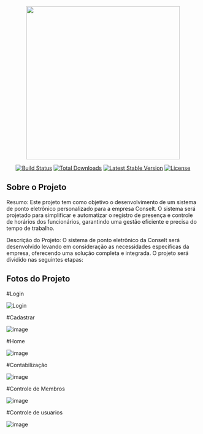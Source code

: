 <p align="center"><a href="https://laravel.com" target="_blank"><img src="https://raw.githubusercontent.com/laravel/art/master/logo-lockup/5%20SVG/2%20CMYK/1%20Full%20Color/laravel-logolockup-cmyk-red.svg" width="400"></a></p>

<p align="center">
<a href="https://travis-ci.org/laravel/framework"><img src="https://travis-ci.org/laravel/framework.svg" alt="Build Status"></a>
<a href="https://packagist.org/packages/laravel/framework"><img src="https://img.shields.io/packagist/dt/laravel/framework" alt="Total Downloads"></a>
<a href="https://packagist.org/packages/laravel/framework"><img src="https://img.shields.io/packagist/v/laravel/framework" alt="Latest Stable Version"></a>
<a href="https://packagist.org/packages/laravel/framework"><img src="https://img.shields.io/packagist/l/laravel/framework" alt="License"></a>
</p>

## Sobre o Projeto

Resumo:
Este projeto tem como objetivo o desenvolvimento de um sistema de ponto eletrônico personalizado para a empresa Conselt. O sistema será projetado para simplificar e automatizar o registro de presença e controle de horários dos funcionários, garantindo uma gestão eficiente e precisa do tempo de trabalho.

Descrição do Projeto:
O sistema de ponto eletrônico da Conselt será desenvolvido levando em consideração as necessidades específicas da empresa, oferecendo uma solução completa e integrada. O projeto será dividido nas seguintes etapas:


## Fotos do Projeto 

#Login

![Login](https://github.com/Brunomtk/Pontoeletronico-Conselt/assets/88750125/d7d5177c-fc3a-4cf9-a850-28e98308607a)


#Cadastrar 

![image](https://github.com/Brunomtk/Pontoeletronico-Conselt/assets/88750125/f1578b96-dd46-453d-9f1c-190c47714305)


#Home

![image](https://github.com/Brunomtk/Pontoeletronico-Conselt/assets/88750125/1065881d-dfe5-40fc-a73e-7cb3fea6bac8)

#Contabilização

![image](https://github.com/Brunomtk/Pontoeletronico-Conselt/assets/88750125/8ded9390-1834-492d-b27f-3760137adada)

#Controle de Membros

![image](https://github.com/Brunomtk/Pontoeletronico-Conselt/assets/88750125/799f7953-0784-47c5-ac06-6c6c18a97a7f)


#Controle de usuarios

![image](https://github.com/Brunomtk/Pontoeletronico-Conselt/assets/88750125/d2a9adf9-3cb5-43f5-884e-66c50c9bd479)








